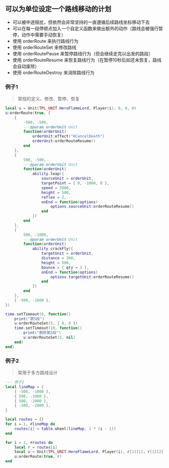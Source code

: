 ## 可以为单位设定一个路线移动的计划

* 可以被中途阻扰，但依然会非常坚持的一直遵循后续路线坐标移动下去
* 可以在每一段停顿点加入一个自定义函数来做出额外的动作（路线会被强行暂停，动作中需要手动恢复）
* 使用 orderRoute 来执行路线行为
* 使用 orderRouteSet 来修改路线
* 使用 orderRoutePause 来暂停路线行为（但会继续走完以出发的路段）
* 使用 orderRouteResume 来恢复路线行为（在暂停10秒后如还未恢复，路线会自动废除）
* 使用 orderRouteDestroy 来消除路线行为

### 例子1

> 常规的定义、修改、暂停、恢复

```lua
local u = Unit(TPL_UNIT.HeroFlameLord, Player(i), 0, 0, 0)
u:orderRoute(true, {
    {
        -500, -500,
        ---@param orderUnit Unit
        function(orderUnit)
            orderUnit:effect("HCancelDeath")
            orderUnit:orderRouteResume()
        end
    },
    {
        500, -500,
        ---@param orderUnit Unit
        function(orderUnit)
            ability.leap({
                sourceUnit = orderUnit,
                targetPoint = { 0, -1000, 0 },
                speed = 3000,
                height = 500,
                reflex = 2,
                onEnd = function(options)
                    options.sourceUnit:orderRouteResume()
                end
            })
        end
    },
    {
        500, -1000,
        ---@param orderUnit Unit
        function(orderUnit)
            ability.crackFly({
                targetUnit = orderUnit,
                distance = 300,
                height = 500,
                bounce = { qty = 3 },
                onEnd = function(options)
                    options.targetUnit:orderRouteResume()
                end
            })
        end
    },
    { -500, -1000 },
})

time.setTimeout(6, function()
    print("第5段")
    u:orderRouteSet(5, { 0, 0 })
    time.setTimeout(10, function()
        print("删除第5段")
        u:orderRouteSet(5, nil)
    end)
end)
```

### 例子2

> 常用于多方路线设计

```lua
--- 例子2
local lineMap = {
    { -500, -1000 },
    { 500, -1000 },
    { 500, -2000 },
    { -500, -2000 },
}

local routes = {}
for i = 1, #lineMap do
    routes[i] = table.wheel(lineMap, 1 * (i - 1))
end

for i = 1, #routes do
    local r = routes[i]
    local u = Unit(TPL_UNIT.HeroFlameLord, Player(i), r[1][1], r[1][2], 0)
    u:orderRoute(true, r)
end
```
